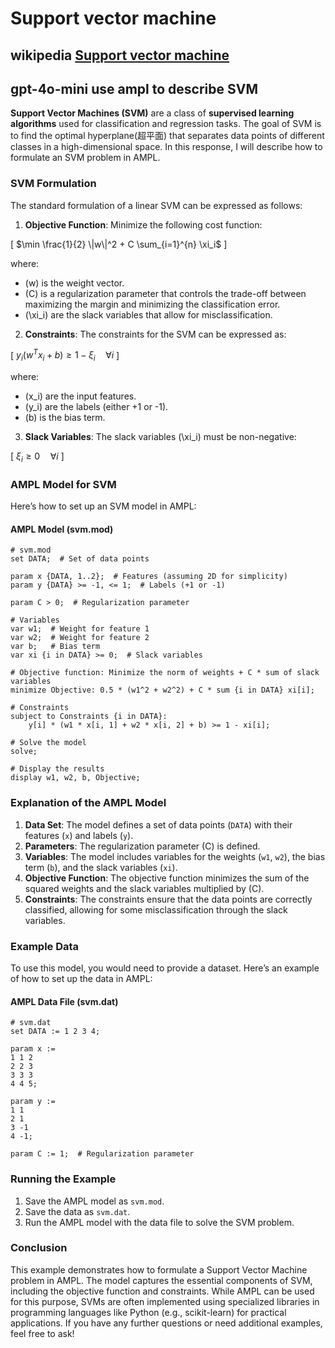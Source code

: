 # Support vector machine



## wikipedia [Support vector machine](https://en.wikipedia.org/wiki/Support_vector_machine)



## gpt-4o-mini use ampl to describe SVM

**Support Vector Machines (SVM)** are a class of **supervised learning algorithms** used for classification and regression tasks. The goal of SVM is to find the optimal hyperplane(超平面) that separates data points of different classes in a high-dimensional space. In this response, I will describe how to formulate an SVM problem in AMPL.

### SVM Formulation

The standard formulation of a linear SVM can be expressed as follows:

1. **Objective Function**: Minimize the following cost function:

\[
$\min \frac{1}{2} \|w\|^2 + C \sum_{i=1}^{n} \xi_i$
\]

where:
- \(w\) is the weight vector.
- \(C\) is a regularization parameter that controls the trade-off between maximizing the margin and minimizing the classification error.
- \(\xi_i\) are the slack variables that allow for misclassification.

2. **Constraints**: The constraints for the SVM can be expressed as:

\[
$y_i (w^T x_i + b) \geq 1 - \xi_i \quad \forall i$
\]

where:
- \(x_i\) are the input features.
- \(y_i\) are the labels (either +1 or -1).
- \(b\) is the bias term.

3. **Slack Variables**: The slack variables \(\xi_i\) must be non-negative:

\[
$\xi_i \geq 0 \quad \forall i$
\]

### AMPL Model for SVM

Here’s how to set up an SVM model in AMPL:

#### AMPL Model (svm.mod)

```ampl
# svm.mod
set DATA;  # Set of data points

param x {DATA, 1..2};  # Features (assuming 2D for simplicity)
param y {DATA} >= -1, <= 1;  # Labels (+1 or -1)

param C > 0;  # Regularization parameter

# Variables
var w1;  # Weight for feature 1
var w2;  # Weight for feature 2
var b;   # Bias term
var xi {i in DATA} >= 0;  # Slack variables

# Objective function: Minimize the norm of weights + C * sum of slack variables
minimize Objective: 0.5 * (w1^2 + w2^2) + C * sum {i in DATA} xi[i];

# Constraints
subject to Constraints {i in DATA}:
    y[i] * (w1 * x[i, 1] + w2 * x[i, 2] + b) >= 1 - xi[i];

# Solve the model
solve;

# Display the results
display w1, w2, b, Objective;
```

### Explanation of the AMPL Model

1. **Data Set**: The model defines a set of data points (`DATA`) with their features (`x`) and labels (`y`).
2. **Parameters**: The regularization parameter \(C\) is defined.
3. **Variables**: The model includes variables for the weights (`w1`, `w2`), the bias term (`b`), and the slack variables (`xi`).
4. **Objective Function**: The objective function minimizes the sum of the squared weights and the slack variables multiplied by \(C\).
5. **Constraints**: The constraints ensure that the data points are correctly classified, allowing for some misclassification through the slack variables.

### Example Data

To use this model, you would need to provide a dataset. Here’s an example of how to set up the data in AMPL:

#### AMPL Data File (svm.dat)

```ampl
# svm.dat
set DATA := 1 2 3 4;

param x :=
1 1 2
2 2 3
3 3 3
4 4 5;

param y :=
1 1
2 1
3 -1
4 -1;

param C := 1;  # Regularization parameter
```

### Running the Example

1. Save the AMPL model as `svm.mod`.
2. Save the data as `svm.dat`.
3. Run the AMPL model with the data file to solve the SVM problem.

### Conclusion

This example demonstrates how to formulate a Support Vector Machine problem in AMPL. The model captures the essential components of SVM, including the objective function and constraints. While AMPL can be used for this purpose, SVMs are often implemented using specialized libraries in programming languages like Python (e.g., scikit-learn) for practical applications. If you have any further questions or need additional examples, feel free to ask!